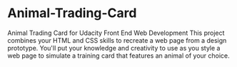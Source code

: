# Animal-Trading-Card
Animal Trading Card for Udacity Front End Web Development
This project combines your HTML and CSS skills
to recreate a web page from a design prototype.
You'll put your knowledge and creativity to use as you style
a web page to simulate a training card that features an animal of your choice.

